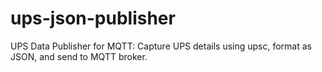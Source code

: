 # ups-json-publisher
UPS Data Publisher for MQTT: Capture UPS details using upsc, format as JSON, and send to MQTT broker.

